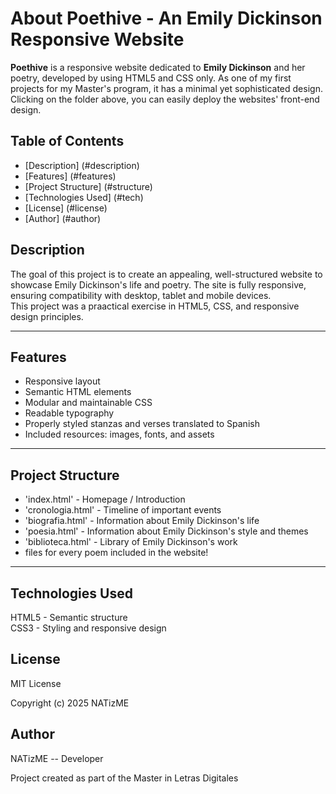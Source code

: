 # About Poethive - An Emily Dickinson Responsive Website

**Poethive** is a responsive website dedicated to **Emily Dickinson** and her poetry, developed by using HTML5 and CSS only. As one of my first projects for my Master's program, it has a minimal yet sophisticated design. <br>
Clicking on the folder above, you can easily deploy the websites' front-end design.

## Table of Contents

- [Description] (#description)
- [Features] (#features)
- [Project Structure] (#structure)
- [Technologies Used] (#tech)
- [License] (#license)
- [Author] (#author)

## Description

The goal of this project is to create an appealing, well-structured website to showcase Emily Dickinson's life and poetry. The site is fully responsive, ensuring compatibility with desktop, tablet and mobile devices. <br>
This project was a praactical exercise in HTML5, CSS, and responsive design principles.

---

## Features

- Responsive layout
- Semantic HTML elements
- Modular and maintainable CSS
- Readable typography
- Properly styled stanzas and verses translated to Spanish
- Included resources: images, fonts, and assets

---

## Project Structure

- 'index.html' - Homepage / Introduction
- 'cronologia.html' - Timeline of important events
- 'biografia.html' - Information about Emily Dickinson's life
- 'poesia.html' - Information about Emily Dickinson's style and themes
- 'biblioteca.html' - Library of Emily Dickinson's work
- files for every poem included in the website!
 
---

## Technologies Used

HTML5 - Semantic structure <br>
CSS3 - Styling and responsive design

## License

MIT License

Copyright (c) 2025 NATizME

## Author

NATizME -- Developer

Project created as part of the Master in Letras Digitales
